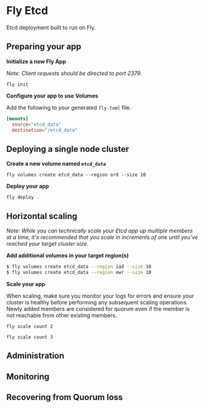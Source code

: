 # Fly Etcd

Etcd deployment built to run on Fly.

## Preparing your app

**Initialize a new Fly App**

_Note: Client requests should be directed to port 2379._ 

```
fly init
```

**Configure your app to use Volumes**

Add the following to your generated `fly.toml` file.
```toml
[mounts]
  source="etcd_data"
  destination="/etcd_data"
``` 


## Deploying a single node cluster

**Create a new volume named `etcd_data`**

```
fly volumes create etcd_data --region ord --size 10
```

**Deploy your app**

```
fly deploy .
```

## Horizontal scaling

*Note: While you can *technically* scale your Etcd app up multiple members at a time, it's recommended that you scale in increments of one until you've reached your target cluster size.*


**Add additional volumes in your target region(s)**

```bash
$ fly volumes create etcd_data --region iad --size 10
$ fly volumes create etcd_data --region ewr --size 10
```

**Scale your app**

When scaling, make sure you monitor your logs for errors and ensure your cluster is healthy before performing any subsequent scaling operations.  Newly added members are considered for quorum even if the member is not reachable from other existing members.

```
fly scale count 2
```
```
fly scale count 3
```

## Administration





## Monitoring



## Recovering from Quorum loss
